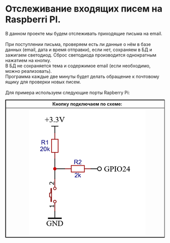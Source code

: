 # Отслеживание входящих писем на  Raspberri PI.
В данном проекте мы будем отслеживать приходящие письма на email.<br>
<br> 
При поступлении письма, проверяем есть ли данные о нём в базе данных (email, дата и время отправки), если нет, сохраняем в БД и зажигаем светодиод. Сброс светодиода производится однократным нажатием на кнопку.<br>
В БД не сохраняется тема и содержимое email (если необходимо, можно реализовать).<br>
Программа каждые две минуты будет делать обращение к почтовому ящику  для проверки новых писем.<br>
<br>
Для примера используем следующие порты Rapberry Pi:<br>

<style>
th, td, table {
   border: 1px solid black;
}
</style>

<div align="center">

| <div  style="width:500px">Кнопку подключаем по схеме:</div> | <div style="width:300px">Cветодиод подключаем по схеме:</div> |
:-:|:-:
<img src=images/gpio24.png width:396px/>|<img src=images/gpio18.png width:194px/>

</div>


